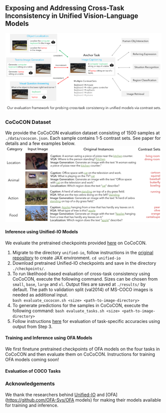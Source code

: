 ## Exposing and Addressing Cross-Task Inconsistency in Unified Vision-Language Models

![image](./assets/main_figure.PNG)

### CoCoCON Dataset
We provide the CoCoCON evaluation dataset consisting of 1500 samples at ```./data/cococon.json```. Each sample contains 1-5 contrast sets. See paper for details and a few examples below.
![image](./assets/examples.png)

#### Inference using Unified-IO Models
We evaluate the pretrained checkpoints provided [here](https://github.com/allenai/unified-io-inference) on CoCoCON.

1. Migrate to the directory ```unified-io```, follow instructions in the [original repository](https://github.com/allenai/unified-io-inference) to create JAX environment.
```cd unified-io```<br>
2. Download pretrained Unified-IO checkpoints and save in the directory ```./checkpoints/```.
3. To run likelihood-based evaluation of cross-task consistency using CoCoCON, execute the following command. Sizes can be chosen from ```small```, ```base```, ```large``` and ```xl```. Output files are saved at ```./results/``` by default. The path to validation split (val2014) of MS-COCO images is needed as additional input. \
```bash evaluate_cococon.sh <size> <path-to-image-directory>```<br>
3. To generate predictions for the samples in CoCoCON, execute the following command:
```bash evaluate_tasks.sh <size> <path-to-image-directory>```<br>
4. Follow instructions [here](#evaluation-of-coco-tasks) for evaluation of task-specific accuracies using output from Step 3.

#### Training and Inference using OFA Models
We first finetune pretrained checkpoints of OFA models on the four tasks in CoCoCON and then evaluate them on CoCoCON. Instructions for training OFA models coming soon!

#### Evaluation of COCO Tasks

### Acknowledgements
We thank the researchers behind [Unified-IO](https://github.com/allenai/unified-io-inference) and [OFA](https://github.com/OFA-Sys/OFA models) for making their models available for training and inference.
